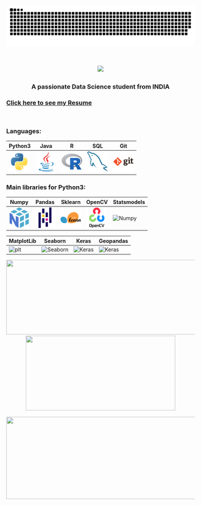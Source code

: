 <div align="center">
  <br>
  <img alt="snake eating my contributions" src="https://raw.githubusercontent.com/s0ul141/s0ul141/output/github-contribution-grid-snake-dark.svg" />
</div>

<h1 align="center">
    <img src="https://readme-typing-svg.herokuapp.com/?font=Righteous&size=35&center=true&vCenter=true&width=500&height=70&duration=4000&color=00b300&lines=Hi+There!+👋;+I'm+Soumya+Basu!;" />
</h1>

<h3 align="center">A passionate Data Science student from INDIA</h3>
<h3><a href="https://s0ul141.github.io/resume/"&target="_blank">Click here to see my Resume</a></h3>

<br/>

<div>

### Languages:
| Python3 | Java | R | SQL | Git |
|----------|----------|----------|-----|-----|
|<img src="https://github.com/devicons/devicon/blob/master/icons/python/python-original.svg" title="Python"  alt="Python" width="55" height="55"/> |<img src="https://github.com/devicons/devicon/blob/master/icons/java/java-original.svg" title="java"  alt="java" width="55" height="55"/>|<img src="https://github.com/devicons/devicon/blob/master/icons/r/r-original.svg" title="R" alt="R" width="55" height="55"/>|<img src="https://github.com/devicons/devicon/blob/master/icons/mysql/mysql-original.svg" title="SQL" alt="SQL" width="55" height="55"/>|<img src="https://github.com/devicons/devicon/blob/master/icons/git/git-original-wordmark.svg" title="Git" alt="Git" width="55" height="55"/>| 

### Main libraries for Python3:

| Numpy | Pandas | Sklearn | OpenCV | Statsmodels |
|----------|----------|----------|----------|----------|
|<img src="https://github.com/devicons/devicon/blob/master/icons/numpy/numpy-original.svg" title="Numpy"  alt="Numpy" width="55" height="55"/>|<img src="https://github.com/devicons/devicon/blob/master/icons/pandas/pandas-original.svg" title="Pandas"  alt="Pandas" width="55" height="55"/>|  <img src="https://github.com/devicons/devicon/blob/master/icons/scikitlearn/scikitlearn-original.svg" title="Numpy" alt="Numpy" width="55" height="55"/>|<img src="https://github.com/devicons/devicon/blob/master/icons/opencv/opencv-original-wordmark.svg" title="Numpy" alt="Numpy" width="55" height="55"/>|<img src="https://github.com/s0ul141/devicon/blob/master/icons/statsmodels/statsmodels-line.svg" title="Numpy" alt="Numpy" width="90" height="55"/>|

| MatplotLib |  Seaborn | Keras | Geopandas |
|----------|----------|----------|----------|
|<img src="https://github.com/s0ul141/devicon/blob/master/icons/matplotlib/matplotlib-plain.svg" title="plt" alt="plt" width="90" height="55"/>|<img src="https://github.com/s0ul141/devicon/blob/master/icons/seaborn/seaborn-original.svg" title="Seaborn" alt="Seaborn" width="90" height="55"/>|<img src="https://github.com/s0ul141/devicon/blob/master/icons/keras/keras-original.svg" title="Keras" alt="Keras" width="90" height="55"/>|<img src="https://github.com/s0ul141/devicon/blob/master/icons/geopandas/geopandas-original.svg" title="Keras" alt="Keras" width="90" height="55"/>|




<p align="center">
  <img width="600" height="200" src="https://github-readme-stats.vercel.app/api?username=s0ul141&show_icons=true&title_color=34c759&icon_color=0d6efd&text_color=ffffff&bg_color=0a0a0a">
  <img width="400" height="200" src="https://github-readme-stats.vercel.app/api/top-langs/?username=s0ul141&size_weight=0.0005&count_weight=0.3&layout=compact&title_color=34c759&text_color=ffffff&bg_color=0a0a0a&icon_color=0d6efd">
</p>


<p align="center">
  <img width="800" height="220" src="https://streak-stats.demolab.com?user=s0ul141&theme=highcontrast&hide_border=true&border_radius=5&card_width=800&ring=34c759&fire=34c759&currStreakNum=34c759&sideNums=34c759&currStreakLabel=34c759&sideLabels=34c759&dates=ffffff">
</p>

